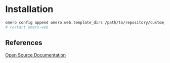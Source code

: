 # Installation

```bash
omero config append omero.web.template_dirs /path/to/repository/custom_templates
# restart omero-web
```

## References

[Open Source Documentation](https://omero.readthedocs.io/en/stable/sysadmins/customization.html)
